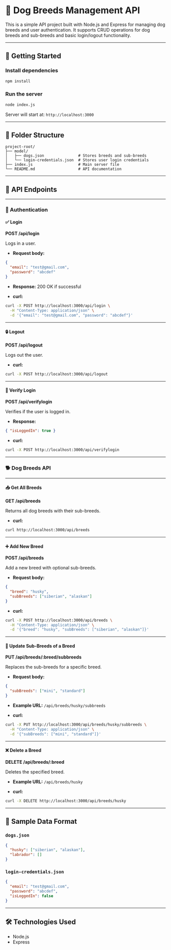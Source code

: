 # 🐶 Dog Breeds Management API

This is a simple API project built with Node.js and Express for managing dog breeds and user authentication. It supports CRUD operations for dog breeds and sub-breeds and basic login/logout functionality.

---

## 🚀 Getting Started

### Install dependencies

```bash
npm install
```

### Run the server

```bash
node index.js
```

Server will start at: `http://localhost:3000`

---

## 📁 Folder Structure

```
project-root/
├── model/
│   ├── dogs.json               # Stores breeds and sub-breeds
│   └── login-credentials.json  # Stores user login credentials
├── index.js                    # Main server file
└── README.md                   # API documentation
```

---

## 📌 API Endpoints

---

### 🔐 Authentication

#### ✅ Login

**POST /api/login**

Logs in a user.

- **Request body:**

```json
{
  "email": "test@gmail.com",
  "password": "abcdef"
}
```

- **Response:** 200 OK if successful

- **curl:**

```bash
curl -X POST http://localhost:3000/api/login \
  -H "Content-Type: application/json" \
  -d '{"email": "test@gmail.com", "password": "abcdef"}'
```

---

#### 🔒 Logout

**POST /api/logout**

Logs out the user.

- **curl:**

```bash
curl -X POST http://localhost:3000/api/logout
```

---

#### 🔎 Verify Login

**POST /api/verifylogin**

Verifies if the user is logged in.

- **Response:**

```json
{ "isLoggedIn": true }
```

- **curl:**

```bash
curl -X POST http://localhost:3000/api/verifylogin
```

---

### 🐕 Dog Breeds API

---

#### 📥 Get All Breeds

**GET /api/breeds**

Returns all dog breeds with their sub-breeds.

- **curl:**

```bash
curl http://localhost:3000/api/breeds
```

---

#### ➕ Add New Breed

**POST /api/breeds**

Add a new breed with optional sub-breeds.

- **Request body:**

```json
{
  "breed": "husky",
  "subBreeds": ["siberian", "alaskan"]
}
```

- **curl:**

```bash
curl -X POST http://localhost:3000/api/breeds \
  -H "Content-Type: application/json" \
  -d '{"breed": "husky", "subBreeds": ["siberian", "alaskan"]}'
```

---

#### 📝 Update Sub-Breeds of a Breed

**PUT /api/breeds/:breed/subbreeds**

Replaces the sub-breeds for a specific breed.

- **Request body:**

```json
{
  "subBreeds": ["mini", "standard"]
}
```

- **Example URL:** `/api/breeds/husky/subbreeds`

- **curl:**

```bash
curl -X PUT http://localhost:3000/api/breeds/husky/subbreeds \
  -H "Content-Type: application/json" \
  -d '{"subBreeds": ["mini", "standard"]}'
```

---

#### ❌ Delete a Breed

**DELETE /api/breeds/:breed**

Deletes the specified breed.

- **Example URL:** `/api/breeds/husky`

- **curl:**

```bash
curl -X DELETE http://localhost:3000/api/breeds/husky
```

---

## 📌 Sample Data Format

### `dogs.json`

```json
{
  "husky": ["siberian", "alaskan"],
  "labrador": []
}
```

### `login-credentials.json`

```json
{
  "email": "test@gmail.com",
  "password": "abcdef",
  "isLoggedIn": false
}
```

---

## 🛠 Technologies Used

- Node.js
- Express

